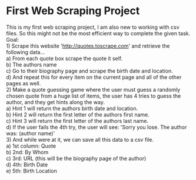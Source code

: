 # First Web Scraping Project

This is my first web scraping project, I am also new to working with csv files. So this might not be the most efficient way to complete the given task.  
Goal:  
	1) Scrape this website 'http://quotes.toscrape.com' and retrieve the following data...  
		a) From each quote box scrape the quote it self.  
		b) The authors name  
		c) Go to their biography page and scrape the birth date and location.  
		d) And repeat this for every item on the current page and all of the other pages as well.  
	2) Make a quote guessing game where the user must guess a randomly chosen quote from a huge list of items, the user has 4 tries to guess the author, and they get hints along the way.  
		a) Hint 1 will return the authors birth date and location.  
		b) Hint 2 will return the first letter of the authors first name.  
		c) Hint 3 will return the first letter of the authors last name.  
		d) If the user fails the 4th try, the user will see: 'Sorry you lose. The author was: (author name)'  
	3) And while were at it, we can save all this data to a csv file.  
		a) 1st column: Quote  
		b) 2nd: By Whom  
		c) 3rd: URL (this will be the biography page of the author)  
		d) 4th: Birth Date  
		e) 5th: Birth Location  